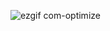 ![ezgif com-optimize](https://github.com/AngryFalcon89/Globe_Today/assets/91687355/beb80629-cc60-41b7-9c5a-ff7576011045)
